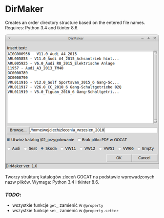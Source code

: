 # DirMaker
Creates an order directory structure based on the entered file names. Requires: Python 3.4 and tkinter 8.6.

![DirMaker_GUI](/DirMaker_GUI.png)

Tworzy strukturę katalogów zleceń GOCAT na podstawie wprowadzonych nazw plików. Wymaga: Python 3.4 i tkinter 8.6.

### *TODO*:
* wszystkie funkcje `get_` zamienić w `@property`
* wszystkie funkcje `set_` zamienić w `@property.setter`
